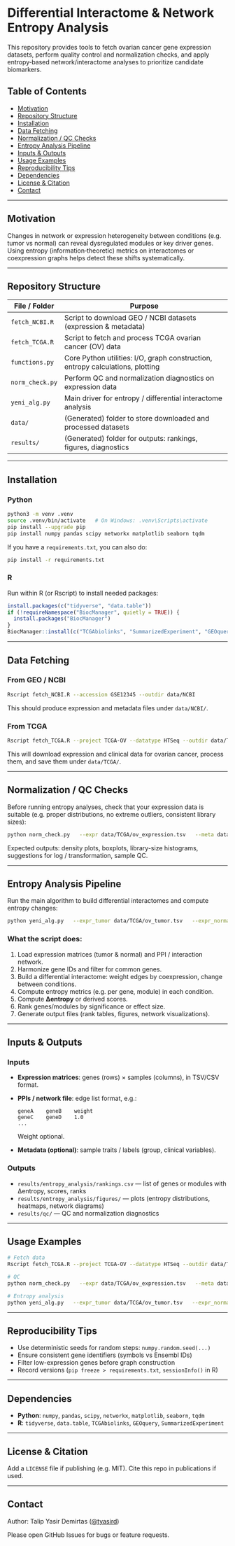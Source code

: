 # Differential Interactome & Network Entropy Analysis

This repository provides tools to fetch ovarian cancer gene expression datasets, perform quality control and normalization checks, and apply entropy‑based network/interactome analyses to prioritize candidate biomarkers.

## Table of Contents

- [Motivation](#motivation)  
- [Repository Structure](#repository-structure)  
- [Installation](#installation)  
- [Data Fetching](#data-fetching)  
- [Normalization / QC Checks](#normalization--qc-checks)  
- [Entropy Analysis Pipeline](#entropy-analysis-pipeline)  
- [Inputs & Outputs](#inputs--outputs)  
- [Usage Examples](#usage-examples)  
- [Reproducibility Tips](#reproducibility-tips)  
- [Dependencies](#dependencies)  
- [License & Citation](#license--citation)  
- [Contact](#contact)

---

## Motivation

Changes in network or expression heterogeneity between conditions (e.g. tumor vs normal) can reveal dysregulated modules or key driver genes. Using entropy (information‑theoretic) metrics on interactomes or coexpression graphs helps detect these shifts systematically.

---

## Repository Structure

| File / Folder         | Purpose |
|------------------------|---------|
| `fetch_NCBI.R`          | Script to download GEO / NCBI datasets (expression & metadata) |
| `fetch_TCGA.R`          | Script to fetch and process TCGA ovarian cancer (OV) data |
| `functions.py`          | Core Python utilities: I/O, graph construction, entropy calculations, plotting |
| `norm_check.py`         | Perform QC and normalization diagnostics on expression data |
| `yeni_alg.py`           | Main driver for entropy / differential interactome analysis |
| `data/`                  | (Generated) folder to store downloaded and processed datasets |
| `results/`               | (Generated) folder for outputs: rankings, figures, diagnostics |

---

## Installation

### Python

```bash
python3 -m venv .venv
source .venv/bin/activate   # On Windows: .venv\Scripts\activate
pip install --upgrade pip
pip install numpy pandas scipy networkx matplotlib seaborn tqdm
```

If you have a `requirements.txt`, you can also do:

```bash
pip install -r requirements.txt
```

### R

Run within R (or Rscript) to install needed packages:

```r
install.packages(c("tidyverse", "data.table"))
if (!requireNamespace("BiocManager", quietly = TRUE)) {
  install.packages("BiocManager")
}
BiocManager::install(c("TCGAbiolinks", "SummarizedExperiment", "GEOquery"))
```

---

## Data Fetching

### From GEO / NCBI

```bash
Rscript fetch_NCBI.R --accession GSE12345 --outdir data/NCBI
```

This should produce expression and metadata files under `data/NCBI/`.

### From TCGA

```bash
Rscript fetch_TCGA.R --project TCGA-OV --datatype HTSeq --outdir data/TCGA
```

This will download expression and clinical data for ovarian cancer, process them, and save them under `data/TCGA/`.

---

## Normalization / QC Checks

Before running entropy analyses, check that your expression data is suitable (e.g. proper distributions, no extreme outliers, consistent library sizes):

```bash
python norm_check.py   --expr data/TCGA/ov_expression.tsv   --meta data/TCGA/clinical.tsv   --out results/qc
```

Expected outputs: density plots, boxplots, library-size histograms, suggestions for log / transformation, sample QC.

---

## Entropy Analysis Pipeline

Run the main algorithm to build differential interactomes and compute entropy changes:

```bash
python yeni_alg.py   --expr_tumor data/TCGA/ov_tumor.tsv   --expr_normal data/TCGA/ov_normal.tsv   --ppi data/resources/ppi.tsv   --out results/entropy_analysis
```

### What the script does:

1. Load expression matrices (tumor & normal) and PPI / interaction network.  
2. Harmonize gene IDs and filter for common genes.  
3. Build a differential interactome: weight edges by coexpression, change between conditions.  
4. Compute entropy metrics (e.g. per gene, module) in each condition.  
5. Compute **Δentropy** or derived scores.  
6. Rank genes/modules by significance or effect size.  
7. Generate output files (rank tables, figures, network visualizations).

---

## Inputs & Outputs

### Inputs

- **Expression matrices**: genes (rows) × samples (columns), in TSV/CSV format.  
- **PPIs / network file**: edge list format, e.g.:

  ```
  geneA    geneB    weight
  geneC    geneD    1.0
  ...
  ```

  Weight optional.  
- **Metadata (optional)**: sample traits / labels (group, clinical variables).

### Outputs

- `results/entropy_analysis/rankings.csv` — list of genes or modules with Δentropy, scores, ranks  
- `results/entropy_analysis/figures/` — plots (entropy distributions, heatmaps, network diagrams)  
- `results/qc/` — QC and normalization diagnostics  

---

## Usage Examples

```bash
# Fetch data
Rscript fetch_TCGA.R --project TCGA-OV --datatype HTSeq --outdir data/TCGA

# QC
python norm_check.py   --expr data/TCGA/ov_expression.tsv   --meta data/TCGA/clinical.tsv   --out results/qc

# Entropy analysis
python yeni_alg.py   --expr_tumor data/TCGA/ov_tumor.tsv   --expr_normal data/TCGA/ov_normal.tsv   --ppi data/resources/ppi.tsv   --out results/entropy_analysis
```

---

## Reproducibility Tips

- Use deterministic seeds for random steps: `numpy.random.seed(...)`  
- Ensure consistent gene identifiers (symbols vs Ensembl IDs)  
- Filter low-expression genes before graph construction  
- Record versions (`pip freeze > requirements.txt`, `sessionInfo()` in R)

---

## Dependencies

- **Python**: `numpy`, `pandas`, `scipy`, `networkx`, `matplotlib`, `seaborn`, `tqdm`  
- **R**: `tidyverse`, `data.table`, `TCGAbiolinks`, `GEOquery`, `SummarizedExperiment`

---

## License & Citation

Add a `LICENSE` file if publishing (e.g. MIT). Cite this repo in publications if used.

---

## Contact

Author: Talip Yasir Demirtas ([@tyasird](https://github.com/tyasird))  

Please open GitHub Issues for bugs or feature requests.
